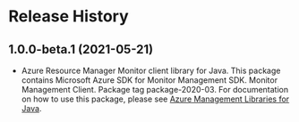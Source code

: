 # Release History

## 1.0.0-beta.1 (2021-05-21)

- Azure Resource Manager Monitor client library for Java. This package contains Microsoft Azure SDK for Monitor Management SDK. Monitor Management Client. Package tag package-2020-03. For documentation on how to use this package, please see [Azure Management Libraries for Java](https://aka.ms/azsdk/java/mgmt).
